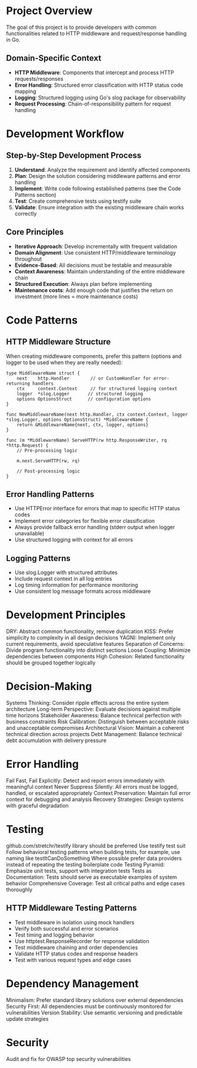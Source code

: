 # Project Overview
The goal of this project is to provide developers with common functionalities related to HTTP middleware and request/response handling in Go.

## Domain-Specific Context
- **HTTP Middleware**: Components that intercept and process HTTP requests/responses
- **Error Handling**: Structured error classification with HTTP status code mapping
- **Logging**: Structured logging using Go's slog package for observability
- **Request Processing**: Chain-of-responsibility pattern for request handling

# Development Workflow

## Step-by-Step Development Process
1. **Understand**: Analyze the requirement and identify affected components
2. **Plan**: Design the solution considering middleware patterns and error handling
3. **Implement**: Write code following established patterns (see the Code Patterns section)
4. **Test**: Create comprehensive tests using testify suite
5. **Validate**: Ensure integration with the existing middleware chain works correctly

## Core Principles
- **Iterative Approach**: Develop incrementally with frequent validation
- **Domain Alignment**: Use consistent HTTP/middleware terminology throughout
- **Evidence-Based**: All decisions must be testable and measurable
- **Context Awareness**: Maintain understanding of the entire middleware chain
- **Structured Execution**: Always plan before implementing
- **Maintenance costs**: Add enough code that justifies the return on investment (more lines = 
  more maintenance costs)

# Code Patterns

## HTTP Middleware Structure
When creating middleware components, prefer this pattern (options and logger to be used when 
they are really needed):

    type MiddlewareName struct {
        next    http.Handler        // or CustomHandler for error-returning handlers
        ctx     context.Context     // for structured logging context
        logger  *slog.Logger       // structured logging
        options OptionsStruct      // configuration options
    }

    func NewMiddlewareName(next http.Handler, ctx context.Context, logger *slog.Logger, options OptionsStruct) *MiddlewareName {
        return &MiddlewareName{next, ctx, logger, options}
    }

    func (m *MiddlewareName) ServeHTTP(rw http.ResponseWriter, rq *http.Request) {
        // Pre-processing logic
        
        m.next.ServeHTTP(rw, rq)
        
        // Post-processing logic
    }

## Error Handling Patterns
- Use HTTPError interface for errors that map to specific HTTP status codes
- Implement error categories for flexible error classification
- Always provide fallback error handling (stderr output when logger unavailable)
- Use structured logging with context for all errors

## Logging Patterns
- Use slog.Logger with structured attributes
- Include request context in all log entries
- Log timing information for performance monitoring
- Use consistent log message formats across middleware

# Development Principles
DRY: Abstract common functionality, remove duplication
KISS: Prefer simplicity to complexity in all design decisions
YAGNI: Implement only current requirements, avoid speculative features
Separation of Concerns: Divide program functionality into distinct sections
Loose Coupling: Minimize dependencies between components
High Cohesion: Related functionality should be grouped together logically

# Decision-Making
Systems Thinking: Consider ripple effects across the entire system architecture
Long-term Perspective: Evaluate decisions against multiple time horizons
Stakeholder Awareness: Balance technical perfection with business constraints
Risk Calibration: Distinguish between acceptable risks and unacceptable compromises
Architectural Vision: Maintain a coherent technical direction across projects
Debt Management: Balance technical debt accumulation with delivery pressure

# Error Handling
Fail Fast, Fail Explicitly: Detect and report errors immediately with meaningful context
Never Suppress Silently: All errors must be logged, handled, or escalated appropriately
Context Preservation: Maintain full error context for debugging and analysis
Recovery Strategies: Design systems with graceful degradation

# Testing
github.com/stretchr/testify library should be preferred
Use testify test suit
Follow behavioral testing patterns when building tests, for example, use naming like testItCanDoSomething
Where possible prefer data providers instead of repeating the testing boilerplate code
Testing Pyramid: Emphasize unit tests, support with integration tests
Tests as Documentation: Tests should serve as executable examples of system behavior
Comprehensive Coverage: Test all critical paths and edge cases thoroughly

## HTTP Middleware Testing Patterns
- Test middleware in isolation using mock handlers
- Verify both successful and error scenarios
- Test timing and logging behavior
- Use httptest.ResponseRecorder for response validation
- Test middleware chaining and order dependencies
- Validate HTTP status codes and response headers
- Test with various request types and edge cases

# Dependency Management
Minimalism: Prefer standard library solutions over external dependencies
Security First: All dependencies must be continuously monitored for vulnerabilities
Version Stability: Use semantic versioning and predictable update strategies

# Security
Audit and fix for OWASP top security vulnerabilities
